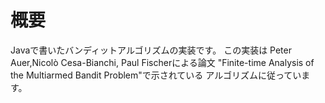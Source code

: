# 概要
Javaで書いたバンディットアルゴリズムの実装です。
この実装は
Peter Auer,Nicolò Cesa-Bianchi, Paul Fischerによる論文
"Finite-time Analysis of the Multiarmed Bandit Problem"で示されている
アルゴリズムに従っています。

